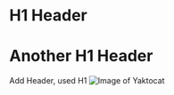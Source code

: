 # H1 Header
# Another H1 Header
Add Header, used H1
![Image of Yaktocat](https://octodex.github.com/images/yaktocat.png)

